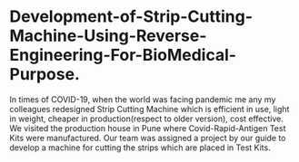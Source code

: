 # Development-of-Strip-Cutting-Machine-Using-Reverse-Engineering-For-BioMedical-Purpose.
In times of COVID-19, when the world was facing pandemic me any my colleagues redesigned Strip Cutting Machine which is efficient in use, light in weight, cheaper in production(respect to older version), cost effective. We visited the production house in Pune where Covid-Rapid-Antigen Test Kits were manufactured. Our team was assigned a project by our guide to develop a machine for cutting the strips which are placed in Test Kits.
